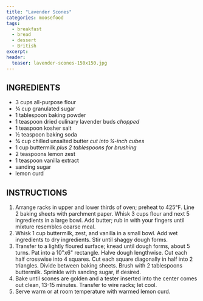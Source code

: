 ```yaml
---
title: "Lavender Scones"
categories: moosefood
tags: 
  - breakfast
  - bread
  - dessert
  - British
excerpt: 
header:
  teaser: lavender-scones-150x150.jpg
---
```


## INGREDIENTS
* 3 cups all-purpose flour
* ¾ cup granulated sugar
* 1 tablespoon baking powder
* 1 teaspoon dried culinary lavender buds *chopped*
* 1 teaspoon kosher salt
* ½ teaspoon baking soda
* ¾ cup chilled unsalted butter *cut into ¼-inch cubes*
* 1 cup buttermilk *plus 2 tablespoons for brushing*
* 2 teaspoons lemon zest
* 1 teaspoon vanilla extract
* sanding sugar
* lemon curd

## INSTRUCTIONS
1. Arrange racks in upper and lower thirds of oven; preheat to 425°F. Line 2 baking sheets with parchment paper. Whisk 3 cups flour and next 5 ingredients in a large bowl. Add butter; rub in with your fingers until mixture resembles coarse meal.
2. Whisk 1 cup buttermilk, zest, and vanilla in a small bowl. Add wet ingredients to dry ingredients. Stir until shaggy dough forms.
3. Transfer to a lightly floured surface; knead until dough forms, about 5 turns. Pat into a 10"x6" rectangle. Halve dough lengthwise. Cut each half crosswise into 4 squares. Cut each square diagonally in half into 2 triangles. Divide between baking sheets. Brush with 2 tablespoons buttermilk. Sprinkle with sanding sugar, if desired.
4. Bake until scones are golden and a tester inserted into the center comes out clean, 13-15 minutes. Transfer to wire racks; let cool.
5. Serve warm or at room temperature with warmed lemon curd.
